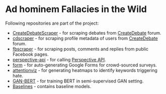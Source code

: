 # Ad hominem Fallacies in the Wild
Following repositories are part of the project:
* [CreateDebateScraper](https://www.github.com/utkarsh512/CreateDebateScraper) - for scraping debates from [CreateDebate](www.createdebate.com) forum.
* [cdscraper](https://www.github.com/utkarsh512/cdscraper) - for scraping profile metadata of users from [CreateDebate](www.createdebate.com) forum.
* [fbscraper](https://github.com/utkarsh512/fbscraper) - for scraping posts, comments and replies from public Facebook pages.
* [perspective-api](https://github.com/utkarsh512/perspective-api) - for calling [Perspective API](https://www.perspectiveapi.com/).
* [form](https://github.com/utkarsh512/form) - for auto-generating Google Forms for crowd-sourced surveys.
* [attentionviz](https://github.com/utkarsh512/attentionviz) - for generating heatmaps to identify keywords triggering hate.
* [GAN-BERT](https://www.github.com/utkarsh512/ganbert) - for training BERT in semi-supervised GAN setting.
* [Baselines](https://github.com/utkarsh512/Ad-hominem-fallacies) - contains baseline models.
